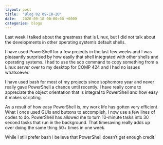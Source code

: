 ```yaml
---
layout: post
title:  "Blog 02 09-18-20"
date:   2020-09-18 00:00:00 +0000
categories: blogs
---
```

Last week I talked about the greatness that is Linux, but I did not talk about the developments in other operating system’s default shells. 

I have used PowerShell for a few projects in the last few weeks and I was pleasantly surprised by how easily that shell integrated with other shells and operating systems. I had to use the scp command to copy something from a Linux server over to my desktop for COMP 424 and I had no issues whatsoever. 

I have used bash for most of my projects since sophomore year and never really gave PowerShell a chance until recently. I have really come to appreciate the object orientation that is integral to PowerShell and how easy it makes scripting. 

As a result of how easy PowerShell is, my work life has gotten very efficient. What I once used GUIs and buttons to accomplish, I now use a few lines of codes to do. PowerShell has allowed me to turn 10-minute tasks into 30 second tasks that run in the background. That timesaving really adds up over doing the same thing 50+ times in one week. 

While I still prefer bash I believe that PowerShell doesn’t get enough credit. 


